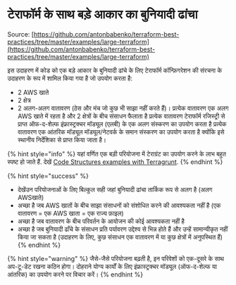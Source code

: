 # टेराफॉर्म के साथ बड़े आकार का बुनियादी ढांचा

Source: [https://github.com/antonbabenko/terraform-best-practices/tree/master/examples/large-terraform](https://github.com/antonbabenko/terraform-best-practices/tree/master/examples/large-terraform)

इस उदाहरण में कोड को एक बड़े आकार के बुनियादी ढांचे के लिए टेराफॉर्म कॉन्फ़िगरेशन की संरचना के उदाहरण के रूप में शामिल किया गया है जो उपयोग करता है:

* 2 AWS खाते&#x20;
* 2 क्षेत्र&#x20;
* 2 अलग-अलग वातावरण (ठेस और मंच जो कुछ भी साझा नहीं करते हैं)। प्रत्येक वातावरण एक अलग AWS खाते में रहता है और 2 क्षेत्रों के बीच संसाधन फैलाता है प्रत्येक वातावरण टेराफॉर्म रजिस्ट्री से प्राप्त ऑफ-द-शेल्फ इंफ्रास्ट्रक्चर मॉड्यूल (एलबी) के एक अलग संस्करण का उपयोग करता है प्रत्येक वातावरण एक आंतरिक मॉड्यूल मॉड्यूल/नेटवर्क के समान संस्करण का उपयोग करता है क्योंकि इसे स्थानीय निर्देशिका से प्राप्त किया जाता है।

{% hint style="info" %}
यहां वर्णित एक बड़ी परियोजना में टेराग्रंट का उपयोग करने के लाभ बहुत स्पष्ट हो जाते हैं. देखें [Code Structures examples with Terragrunt](../terragrunt.md).
{% endhint %}

{% hint style="success" %}
* देखेंउन परियोजनाओं के लिए बिल्कुल सही जहां बुनियादी ढांचा तार्किक रूप से अलग है (अलग AWSखाते)&#x20;
* अच्छा है जब AWS खातों के बीच साझा संसाधनों को संशोधित करने की आवश्यकता नहीं है (एक वातावरण = एक AWS खाता = एक राज्य फ़ाइल)&#x20;
* अच्छा है जब वातावरण के बीच परिवर्तन के आयोजन की कोई आवश्यकता नहीं है&#x20;
* अच्छा है जब बुनियादी ढाँचे के संसाधन प्रति पर्यावरण उद्देश्य से भिन्न होते हैं और उन्हें सामान्यीकृत नहीं किया जा सकता है (उदाहरण के लिए, कुछ संसाधन एक वातावरण में या कुछ क्षेत्रों में अनुपस्थित हैं)
{% endhint %}

{% hint style="warning" %}
जैसे-जैसे परियोजना बढ़ती है, इन परिवेशों को एक-दूसरे के साथ अप-टू-डेट रखना कठिन होगा। दोहराने योग्य कार्यों के लिए इंफ्रास्ट्रक्चर मॉड्यूल (ऑफ-द-शेल्फ या आंतरिक) का उपयोग करने पर विचार करें।
{% endhint %}

##
